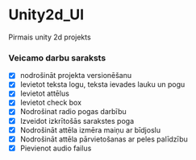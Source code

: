 # Unity2d_UI
Pirmais unity 2d projekts
### Veicamo darbu saraksts
- [x] nodrošināt projekta versionēšanu
- [x] Ievietot teksta logu, teksta ievades lauku un pogu
- [x] Ievietot attēlus 
- [x] Ievietot check box
- [x] Nodrošinat radio pogas darbību
- [x] Izveidot izkrītošās sarakstes poga
- [x] Nodrošināt attēla izmēra maiņu ar bīdjoslu
- [x] Nodrošināt attēla pārvietošanas ar peles palīdzību
- [x] Pievienot audio failus
